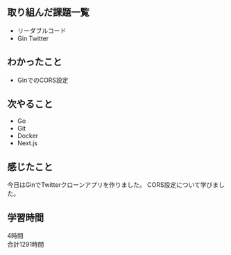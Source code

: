 ## 取り組んだ課題一覧
- リーダブルコード
- Gin Twitter

## わかったこと
- GinでのCORS設定

## 次やること
- Go
- Git
- Docker
- Next.js

## 感じたこと
今日はGinでTwitterクローンアプリを作りました。
CORS設定について学びました。

## 学習時間
4時間<br />
合計1291時間
